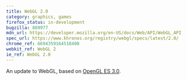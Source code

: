 ```yaml
---
title: WebGL 2.0
category: graphics, games
firefox_status: in-development
bugzilla: 889977
mdn_url: https://developer.mozilla.org/en-US/docs/Web/API/WebGL_API
spec_url: https://www.khronos.org/registry/webgl/specs/latest/2.0/
chrome_ref: 6694359164518400
webkit_ref: WebGL 2
ie_ref: WebGL 2.0
---
```


An update to WebGL, based on [OpenGL ES 3.0](https://www.khronos.org/opengles/3_X/).
